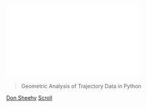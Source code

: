 <!-- ![logo](logosmall.png) -->
<img src = "logo.png" width = 70%>

> Geometric Analysis of Trajectory Data in Python

<!-- - By Don Sheehy and co.
- University of Connecticut
- April 2019 -->

[Don Sheehy](https://donsheehy.net)
[Scroll](#main)


<!-- ![color](#000000) -->
<!-- ![](bg.png) -->
